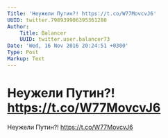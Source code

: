 ```yaml
---
Title: 'Неужели Путин?! https://t.co/W77MovcvJ6'
UUID: twitter.798939906395361280
Author:
    Title: Balancer
    UUID: twitter.user.balancer73
Date: 'Wed, 16 Nov 2016 20:24:51 +0300'
Type: Post
Markup: Text
---
```


# Неужели Путин?! https://t.co/W77MovcvJ6

Неужели Путин?! https://t.co/W77MovcvJ6